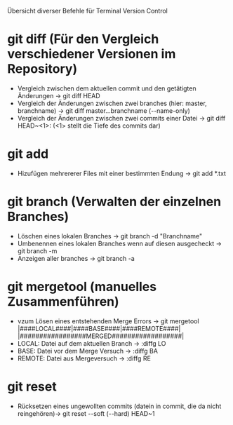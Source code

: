 Übersicht diverser Befehle für Terminal Version Control
# git diff (Für den Vergleich verschiedener Versionen im Repository)

  - Vergleich zwischen dem aktuellen commit und den getätigten Änderungen -> git diff HEAD
  - Vergleich der Änderungen zwischen zwei branches (hier: master, branchname) -> git diff master...branchname (--name-only)
  - Vergleich der Änderungen zwischen zwei commits einer Datei -> git diff HEAD~<1>:<path-to-file> <path-to-file> (<1> stellt die Tiefe des commits dar)

# git add

  - Hizufügen mehrererer Files mit einer bestimmten Endung -> git add \*.txt

# git branch (Verwalten der einzelnen Branches)

  - Löschen eines lokalen Branches -> git branch -d "Branchname"
  - Umbenennen eines lokalen Branches wenn auf diesen ausgecheckt -> git branch -m <new name>
  - Anzeigen aller branches -> git branch -a

# git mergetool (manuelles Zusammenführen)

  - vzum Lösen eines entstehenden Merge Errors -> git mergetool
  |####LOCAL####|####BASE####|####REMOTE####|
  |#################MERGED##################|
  - LOCAL:  Datei auf dem aktuellen Branch -> :diffg LO
  - BASE:   Datei vor dem Merge Versuch -> :diffg BA
  - REMOTE: Datei aus Mergeversuch -> :diffg RE

# git reset

  - Rücksetzen eines ungewollten commits (datein in commit, die da nicht reingehören)-> git reset --soft (--hard) HEAD~1
